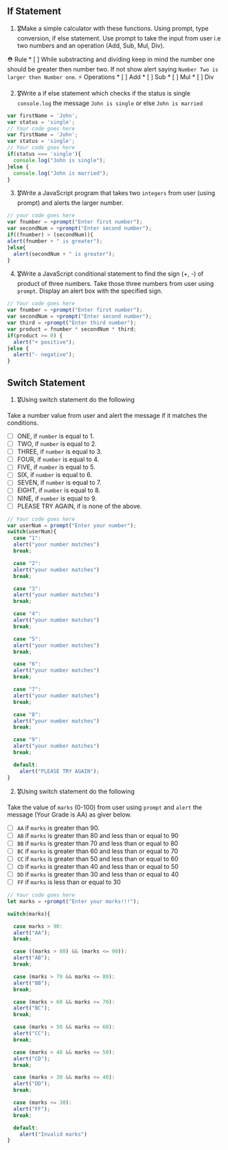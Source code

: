 ## If Statement
1.  🎖Make a simple calculator with these functions. Using prompt, type conversion, if else statement. Use prompt to take the input from user i.e two numbers and an operation (Add, Sub, Mul, Div).

  ⛑ Rule
    * [ ] While substracting and dividing keep in mind the number one should be greater then number two. If not show alert saying `Number Two is larger then Number one`.
  ⚡️ Operations
    * [ ] Add
    * [ ] Sub
    * [ ] Mul
    * [ ] Div

<script>
    function cal (){
    var a = +prompt("Enter first number");
    var b = +prompt("Enter second number");
    var Add = a+b;
    var Sub = a-b;
    var Mul = a*b;
    var Div = a/b;
    var c =+prompt("enter(1,2,3,4) 1.Add, 2.Sub, 3.Mul, 4.Div");
      if (c ==1){
        alert(Add);
      } 
      else if (c ==2){
        alert(Sub);
      } 
      else if (a<b){
        alert(`Number Two is larger then Number one`);
      } 
      else if (c ==3){
        alert(Mul);
      } 
      else if (c == 4){
        alert(Div);
      }
      else {
        alert('wrong Input');
      }
      }
      var name = prompt ("Enter You Name");
      alert (`Good Morining ` + name);
      var yes = prompt("Want to use Calculator choose Yes or No");
      if (yes=="yes") {
        cal();
      }
      else if(yes=="Yes"){
        cal();
      }
      else {
        alert('Thank You');
      }
  </script>


2. 🎖Write a if else statement which checks if the status is single `console.log` the message `John is single` or else `John is married`
```js
var firstName = 'John';
var status = 'single';
// Your code goes here
var firstName = 'John';
var status = 'single';
// Your code goes here
if(status === 'single'){
  console.log("John is single");
}else {
  console.log("John is married");
}
```

3. 🎖Write a JavaScript program that takes two `integers` from user (using prompt) and alerts the larger number.
```js
// your code goes here
var fnumber = +prompt("Enter first number");
var secondNum = +prompt("Enter second number");
if((fnumber) > (secondNum)){
alert(fnumber + " is greater");
}else{
  alert(secondNum + " is greater");
}
```

4. 🎖Write a JavaScript conditional statement to find the sign (+, -) of product of three numbers. Take those three numbers from user using `prompt`. Display an alert box with the specified sign.

```js
// Your code goes here
var fnumber = +prompt("Enter first number");
var secondNum = +prompt("Enter second number");
var third = +prompt("Enter third number");
var product = fnumber * secondNum * third;
if(product >= 0) {
  alert("+ positive");
}else {
  alert("- negative");
}
```

## Switch Statement

1. 🎖Using switch statement do the following

Take a number value from user and alert the message if it matches the conditions.
* [ ] ONE, if `number` is equal to 1.
* [ ] TWO, if `number` is equal to 2.
* [ ] THREE, if `number` is equal to 3.
* [ ] FOUR, if `number` is equal to 4.
* [ ] FIVE, if `number` is equal to 5.
* [ ] SIX, if `number` is equal to 6.
* [ ] SEVEN, if `number` is equal to 7.
* [ ] EIGHT, if `number` is equal to 8.
* [ ] NINE, if `number` is equal to 9.
* [ ] PLEASE TRY AGAIN, if  is none of the above.
```js
// Your code goes here
var userNum = prompt("Enter your number");
switch(userNum){
  case "1":
  alert("your number matches")
  break;

  case "2":
  alert("your number matches")
  break;

  case "3":
  alert("your number matches")
  break;

  case "4":
  alert("your number matches")
  break;

  case "5":
  alert("your number matches")
  break;

  case "6":
  alert("your number matches")
  break;

  case "7":
  alert("your number matches")
  break;

  case "8":
  alert("your number matches")
  break;

  case "9":
  alert("your number matches")
  break;

  default:
    alert("PLEASE TRY AGAIN");
}
```

2. 🎖Using switch statement do the following

Take the value of `marks` (0-100) from user using `prompt` and `alert` the message (Your Grade is AA) as giver below.
* [ ] `AA` if `marks` is greater than 90.
* [ ] `AB` if `marks` is greater than 80 and less than or equal to 90
* [ ] `BB` if `marks` is greater than 70 and less than or equal to 80
* [ ] `BC` if `marks` is greater than 60 and less than or equal to 70
* [ ] `CC` if `marks` is greater than 50 and less than or equal to 60
* [ ] `CD` if `marks` is greater than 40 and less than or equal to 50
* [ ] `DD` if `marks` is greater than 30 and less than or equal to 40
* [ ] `FF` if `marks` is less than or equal to 30
```js
// Your code goes here
let marks = +prompt("Enter your marks!!!");

switch(marks){

  case marks > 90:
  alert("AA");
  break;

  case ((marks > 80) && (marks <= 90)):
  alert("AB");
  break;

  case (marks > 70 && marks <= 80):
  alert("BB");
  break;

  case (marks > 60 && marks <= 70):
  alert("BC");
  break;

  case (marks > 50 && marks <= 60):
  alert("CC");
  break;

  case (marks > 40 && marks <= 50):
  alert("CD");
  break;

  case (marks > 30 && marks <= 40):
  alert("DD");
  break;

  case (marks <= 30):
  alert("FF");
  break;

  default:
    alert("Invalid marks")
}
```
